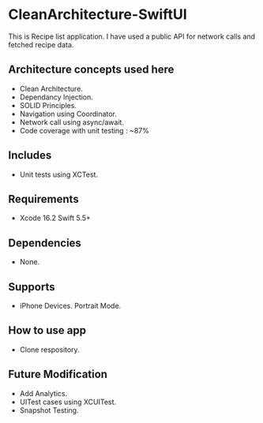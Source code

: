 # CleanArchitecture-SwiftUI
This is Recipe list application. I have used a public API for network calls and fetched recipe data.

## Architecture concepts used here

- Clean Architecture.
- Dependancy Injection.
- SOLID Principles.
- Navigation using Coordinator.
- Network call using async/await.
- Code coverage with unit testing : ~87%

## Includes

- Unit tests using XCTest.

## Requirements

- Xcode 16.2 Swift 5.5+

## Dependencies

- None.

## Supports

- iPhone Devices. Portrait Mode.

## How to use app

- Clone respository.

## Future Modification

- Add Analytics.
- UITest cases using XCUITest.
- Snapshot Testing.
